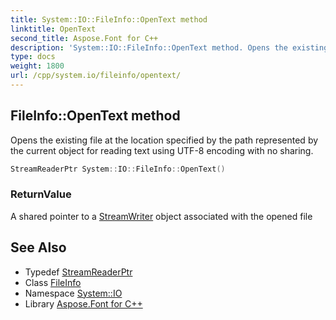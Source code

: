 ```yaml
---
title: System::IO::FileInfo::OpenText method
linktitle: OpenText
second_title: Aspose.Font for C++
description: 'System::IO::FileInfo::OpenText method. Opens the existing file at the location specified by the path represented by the current object for reading text using UTF-8 encoding with no sharing in C++.'
type: docs
weight: 1800
url: /cpp/system.io/fileinfo/opentext/
---
```

## FileInfo::OpenText method


Opens the existing file at the location specified by the path represented by the current object for reading text using UTF-8 encoding with no sharing.

```cpp
StreamReaderPtr System::IO::FileInfo::OpenText()
```


### ReturnValue

A shared pointer to a [StreamWriter](../../streamwriter/) object associated with the opened file

## See Also

* Typedef [StreamReaderPtr](../../../system/streamreaderptr/)
* Class [FileInfo](../)
* Namespace [System::IO](../../)
* Library [Aspose.Font for C++](../../../)
